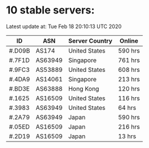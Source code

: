 # 10 stable servers:

Latest update at: Tue Feb 18 20:10:13 UTC 2020

| ID | ASN | Server Country | Online |
| -- | --- | -------------- | ------ |
| #.D09B | AS174 | United States | 590 hrs |
| #.7F1D | AS63949 | Singapore | 761 hrs |
| #.9FC3 | AS53889 | United States | 608 hrs |
| #.4DA9 | AS14061 | Singapore | 213 hrs |
| #.BD3E | AS63888 | Hong Kong | 120 hrs |
| #.1625 | AS16509 | United States | 116 hrs |
| #.3983 | AS63949 | United States | 64 hrs |
| #.2A79 | AS63949 | Japan | 590 hrs |
| #.05ED | AS16509 | Japan | 216 hrs |
| #.2D19 | AS16509 | Japan | 13 hrs |

